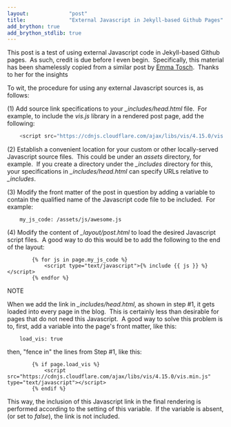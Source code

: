 ```yaml
---
layout:             "post"
title:              "External Javascript in Jekyll-based Github Pages"
add_brython: true
add_brython_stdlib: true
---
```


This post is a test of using external Javascript code in Jekyll-based Github pages.&nbsp;  As such, credit is due before I even begin.&nbsp; 
Specifically, this material has been shamelessly copied from a similar post by [Emma Tosch](http://blog.emmatosch.com/2016/03/09/using-custom-javascript-in-jekyll-blogs.html).&nbsp; 
Thanks to her for the insights

To wit, the procedure for using any external Javascript sources is, as follows:

(1) Add source link specifications to your *_includes/head.html* file.&nbsp; For example, to include the *vis.js* library in a rendered post page, add the following:

```javascript
    <script src="https://cdnjs.cloudflare.com/ajax/libs/vis/4.15.0/vis.min.js" type="text/javascript"></script>
```

(2) Establish a convenient location for your custom or other locally-served Javascript source files.&nbsp; This could be under an *assets* directory, for example.&nbsp; 
If you create a directory under the *_includes* directory for this, your specifications in *_includes/head.html* can specify URLs relative to *_includes*.

(3) Modify the front matter of the post in question by adding a variable to contain the qualified name of the Javascript code file to be included.&nbsp; For example:

        my_js_code: /assets/js/awesome.js
 
(4) Modify the content of *_layout/post.html* to load the desired Javascript script files.&nbsp; A good way to do this would be to add the following to the end of the layout:

```
        {% for js in page.my_js_code %}
            <script type="text/javascript">{% include {{ js }} %}</script>
        {% endfor %}
```
 
NOTE

When we add the link in *_includes/head.html*, as shown in step #1, it gets loaded into every page in the blog.&nbsp; 
This is certainly less than desirable for pages that do not need this Javascript.&nbsp; 
A good way to solve this problem is to, first, add a variable into the page's front matter, like this:

        load_vis: true

then, "fence in" the lines from Step #1, like this:

```
        {% if page.load_vis %}
            <script src="https://cdnjs.cloudflare.com/ajax/libs/vis/4.15.0/vis.min.js" type="text/javascript"></script>
        {% endif %}
```         
This way, the inclusion of this Javascript link in the final rendering is performed according to the setting of this variable.&nbsp; 
If the variable is absent, (or set to *false*), the link is not included.
